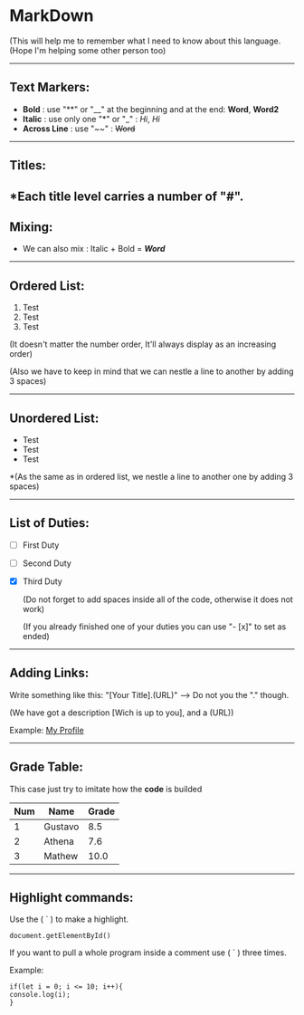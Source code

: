 # MarkDown

(This will help me to remember what I need to know about this language. (Hope I'm helping some other person too)

---

## Text Markers:

* __Bold__ : use "**" or "__" at the beginning and at the end: **Word**, __Word2__
* __Italic__ : use only one "*" or "_" : *Hi*, _Hi_
* __Across Line__ : use "~~" : ~~Word~~
***
## Titles:

*Each title level carries a number of "#".
---
## Mixing:

* We can also mix : Italic + Bold = __*Word*__
---
## Ordered List:

  1. Test
  1. Test
  1. Test
  
  (It doesn't matter the number order, It'll always display as an increasing order)
  
  (Also we have to keep in mind that we can nestle a line to another by adding 3 spaces)
  
---
## Unordered List:

  * Test
  * Test
  * Test
  
  *(As the same as in ordered list, we nestle a line to another one by adding 3 spaces)
  
--- 
##  List of Duties:

- [ ] First Duty
- [ ] Second Duty
- [x] Third Duty

  (Do not forget to add spaces inside all of the code, otherwise it does not work)
  
  (If you already finished one of your duties you can use "- [x]" to set as ended)
  
 ---
 ## Adding Links:
 
 Write something like this: "[Your Title].(URL)" --> Do not you the "." though.
 
 (We have got a description [Wich is up to you], and a (URL))
 
 Example: [My Profile](https://github.com/joaoigorvidal)
 
 ---
 
 ## Grade Table:
 
 This case just try to imitate how the **code** is builded
 
Num | Name | Grade
--- |--- | ---
1 | Gustavo | 8.5
2 | Athena | 7.6
3 | Mathew | 10.0

---

## Highlight commands:

Use the ( ` ) to make a highlight.

`document.getElementById()`

If you want to pull a whole program inside a comment use ( ` ) three times.

Example:

```
if(let i = 0; i <= 10; i++){
console.log(i);
}
```
